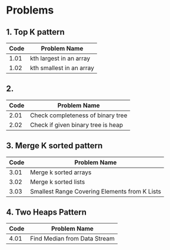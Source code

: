 # Problems

## 1. Top K pattern
| Code  | Problem Name          
|-------|------------------------
| 1.01  | kth largest in an array
| 1.02  | kth smallest in an array

## 2.
| Code  | Problem Name          
|-------|------------------------
| 2.01  | Check completeness of binary tree
| 2.02  | Check if given binary tree is heap


## 3. Merge K sorted pattern
| Code  | Problem Name          
|-------|------------------------
| 3.01  | Merge k sorted arrays
| 3.02  | Merge k sorted lists
| 3.03  | Smallest Range Covering Elements from K Lists

## 4. Two Heaps Pattern
| Code  | Problem Name          
|-------|------------------------
| 4.01  | Find Median from Data Stream
